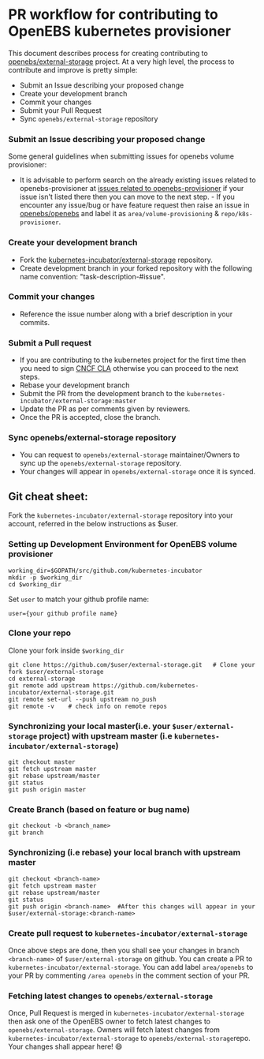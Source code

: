 # PR workflow for contributing to OpenEBS kubernetes provisioner

This document describes process for creating contributing to [openebs/external-storage](https://github.com/openebs/external-storage) project.
At a very high level, the process to contribute and improve is pretty simple:
- Submit an Issue describing your proposed change
- Create your development branch
- Commit your changes
- Submit your Pull Request
- Sync  `openebs/external-storage`  repository


### Submit an Issue describing your proposed change
Some general guidelines when submitting issues for openebs volume provisioner:
   - It is advisable to perform search on the already existing issues related to openebs-provisioner at [issues related to openebs-provisioner](https://github.com/openebs/openebs/issues?utf8=%E2%9C%93&q=label%3Aarea%2Fvolume-provisioning%20label%3Arepo%2Fk8s-provisioner%20) if your issue isn't listed there then you can move to the next step.
    - If you encounter any issue/bug or have feature request then raise an issue in [openebs/openebs](https://github.com/openebs/openebs/issues) and label it as `area/volume-provisioning` & `repo/k8s-provisioner`.

### Create your development branch
   - Fork the [kubernetes-incubator/external-storage](https://github.com/kubernetes-incubator/external-storage) repository.
   - Create development branch in your forked repository with the following name convention: "task-description-#issue".

### Commit your changes
   - Reference the issue number along with a brief description in your commits.

### Submit a Pull request
   - If you are contributing to the kubernetes project for the first time then you need to sign [CNCF CLA](https://identity.linuxfoundation.org/projects/cncf) otherwise you can proceed to the next steps.
   - Rebase your development branch
   - Submit the PR from the development branch to the `kubernetes-incubator/external-storage:master`
   - Update the PR as per comments given by reviewers.
   - Once the PR is accepted, close the branch.

### Sync openebs/external-storage repository
   - You can request to `openebs/external-storage` maintainer/Owners to sync up the `openebs/external-storage` repository.
   - Your changes will appear in `openebs/external-storage` once it is synced.

## Git cheat sheet:
Fork the `kubernetes-incubator/external-storage` repository into your account, referred in the below instructions as $user.

### Setting up Development Environment for OpenEBS volume provisioner

```
working_dir=$GOPATH/src/github.com/kubernetes-incubator
mkdir -p $working_dir
cd $working_dir

```

Set `user` to match your github profile name:
```
user={your github profile name}
```

### Clone your repo 
 
Clone your fork inside `$working_dir`

```
git clone https://github.com/$user/external-storage.git   # Clone your fork $user/external-storage
cd external-storage
git remote add upstream https://github.com/kubernetes-incubator/external-storage.git
git remote set-url --push upstream no_push
git remote -v    # check info on remote repos

```

### Synchronizing your local master(i.e. your `$user/external-storage` project) with upstream master (i.e `kubernetes-incubator/external-storage`)

```
git checkout master
git fetch upstream master
git rebase upstream/master
git status
git push origin master

```

### Create Branch (based on feature or bug name)

```
git checkout -b <branch_name>
git branch
```

### Synchronizing (i.e rebase) your local branch with upstream master

```
git checkout <branch-name>
git fetch upstream master
git rebase upstream/master
git status
git push origin <branch-name>  #After this changes will appear in your $user/external-storage:<branch-name>

```
### Create pull request to `kubernetes-incubator/external-storage`

Once above steps are done, then you shall see your changes in branch `<branch-name>` of `$user/external-storage` on github. You can create a PR to `kubernetes-incubator/external-storage`. 
You can add label `area/openebs` to your PR by commenting `/area openebs` in the comment section of your PR. 


### Fetching latest changes to `openebs/external-storage`
Once, Pull Request is merged in `kubernetes-incubator/external-storage` then ask one of the OpenEBS owner to fetch latest changes to `openebs/external-storage`.
Owners will fetch latest changes from `kubernetes-incubator/external-storage` to `openebs/external-storage`repo. Your changes shall appear here! :smile:
